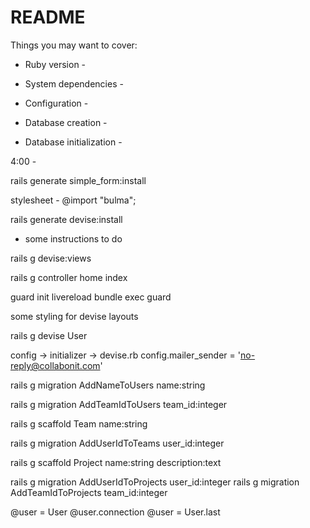 # README


Things you may want to cover:

* Ruby version - 

* System dependencies - 

* Configuration - 

* Database creation - 

* Database initialization - 



4:00 - 

rails generate simple_form:install

 stylesheet - @import "bulma";

rails generate devise:install
- some instructions to do

rails g devise:views

rails g controller home index

guard init livereload
bundle exec guard


some styling for devise layouts

rails g devise User

config -> initializer -> devise.rb
  config.mailer_sender = 'no-reply@collabonit.com'


rails g migration AddNameToUsers name:string    


rails g migration AddTeamIdToUsers team_id:integer   

rails g scaffold Team name:string        

rails g migration AddUserIdToTeams user_id:integer   

rails g scaffold Project name:string description:text

rails g migration AddUserIdToProjects user_id:integer
rails g migration AddTeamIdToProjects team_id:integer


  @user = User
  @user.connection
  @user = User.last   




